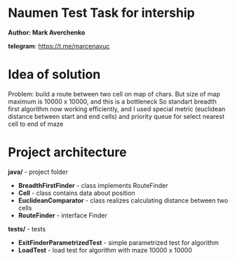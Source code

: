#  Naumen Test Task for intership
**Author: Mark Averchenko**

**telegram**: https://t.me/marcenavuc

# Idea of solution
Problem: build a route between two cell on map of chars.
But size of map maximum is 10000 x 10000, and this is a bottleneck
So standart breadth first algorithm now working efficiently,
and I used special metric (euclidean distance between start and end cells)
and priority queue for select nearest cell to end of maze

# Project architecture
**java/**  -  project folder 

* **BreadthFirstFinder** - class implements RouteFinder
* **Cell** - class contains data about position
* **EuclideanComparator** - class realizes calculating distance
between two cells
* **RouteFinder** - interface Finder

**tests/**  - tests
* **ExitFinderParametrizedTest** - simple parametrized test for algorithm
* **LoadTest** - load test for algorithm with maze 10000 x 10000